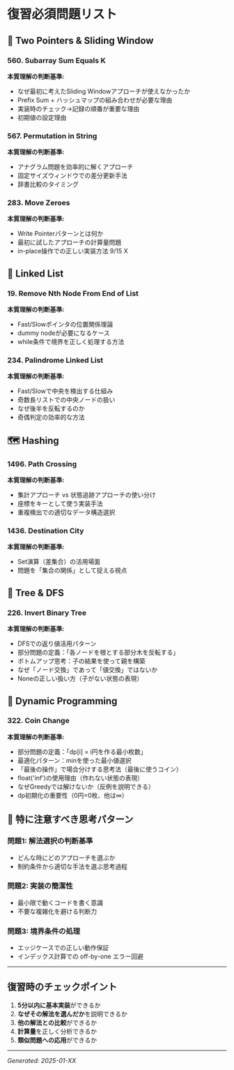 # 復習必須問題リスト

## 🔄 Two Pointers & Sliding Window

### 560. Subarray Sum Equals K
**本質理解の判断基準:**
- なぜ最初に考えたSliding Windowアプローチが使えなかったか
- Prefix Sum + ハッシュマップの組み合わせが必要な理由
- 実装時のチェック→記録の順番が重要な理由
- 初期値の設定理由

### 567. Permutation in String  
**本質理解の判断基準:**
- アナグラム問題を効率的に解くアプローチ
- 固定サイズウィンドウでの差分更新手法
- 辞書比較のタイミング

### 283. Move Zeroes
**本質理解の判断基準:**
- Write Pointerパターンとは何か
- 最初に試したアプローチの計算量問題
- in-place操作での正しい実装方法
9/15 X

## 🔗 Linked List

### 19. Remove Nth Node From End of List  
**本質理解の判断基準:**
- Fast/Slowポインタの位置関係理論
- dummy nodeが必要になるケース
- while条件で境界を正しく処理する方法

### 234. Palindrome Linked List
**本質理解の判断基準:**
- Fast/Slowで中央を検出する仕組み
- 奇数長リストでの中央ノードの扱い
- なぜ後半を反転するのか
- 奇偶判定の効率的な方法

## 🗺️ Hashing

### 1496. Path Crossing
**本質理解の判断基準:**
- 集計アプローチ vs 状態追跡アプローチの使い分け
- 座標をキーとして使う実装手法
- 重複検出での適切なデータ構造選択

### 1436. Destination City
**本質理解の判断基準:**
- Set演算（差集合）の活用場面
- 問題を「集合の関係」として捉える視点

## 🌳 Tree & DFS

### 226. Invert Binary Tree
**本質理解の判断基準:**
- DFSでの返り値活用パターン
- 部分問題の定義：「各ノードを根とする部分木を反転する」
- ボトムアップ思考：子の結果を使って親を構築
- なぜ「ノード交換」であって「値交換」ではないか
- Noneの正しい扱い方（子がない状態の表現）

## 🎯 Dynamic Programming

### 322. Coin Change
**本質理解の判断基準:**
- 部分問題の定義：「dp[i] = i円を作る最小枚数」
- 最適化パターン：minを使った最小値選択
- 「最後の操作」で場合分けする思考法（最後に使うコイン）
- float('inf')の使用理由（作れない状態の表現）
- なぜGreedyでは解けないか（反例を説明できる）
- dp初期化の重要性（0円=0枚、他は∞）

## 🚨 特に注意すべき思考パターン

### 問題1: 解法選択の判断基準
- どんな時にどのアプローチを選ぶか
- 制約条件から適切な手法を選ぶ思考過程

### 問題2: 実装の簡潔性
- 最小限で動くコードを書く意識
- 不要な複雑化を避ける判断力

### 問題3: 境界条件の処理
- エッジケースでの正しい動作保証
- インデックス計算での off-by-one エラー回避

---

## 復習時のチェックポイント

1. **5分以内に基本実装**ができるか
2. **なぜその解法を選んだか**を説明できるか  
3. **他の解法との比較**ができるか
4. **計算量**を正しく分析できるか
5. **類似問題への応用**ができるか

---

*Generated: 2025-01-XX*